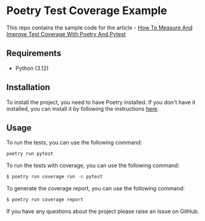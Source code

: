 # Poetry Test Coverage Example

This repo contains the sample code for the article - [How To Measure And Improve Test Coverage With Poetry And Pytest](https://pytest-with-eric.com/coverage/poetry-test-coverage/)


## Requirements
* Python (3.12)

## Installation

To install the project, you need to have Poetry installed. If you don't have it installed, you can install it by following the instructions [here](https://python-poetry.org/docs/#installation).

## Usage

To run the tests, you can use the following command:

```bash
poetry run pytest
```

To run the tests with coverage, you can use the following command:

```bash
$ poetry run coverage run -m pytest
```

To generate the coverage report, you can use the following command:

```bash
$ poetry run coverage report
```

If you have any questions about the project please raise an Issue on GitHub.